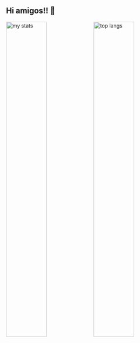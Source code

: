 ## Hi amigos!! 👋
<img alt="my stats" align="left" width="47%" src="https://github-readme-stats.vercel.app/api?username=emonislive&show_icons=true&theme=tokyonight"/>
<img alt="top langs" align="left" width="47%" src="https://github-readme-stats.vercel.app/api/top-langs/?username=emonislive&layout=compact&theme=tokyonight"/>
